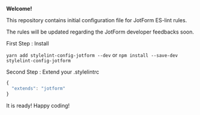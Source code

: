 **Welcome!**

This repository contains initial configuration file for JotForm ES-lint rules.

The rules will be updated regarding the JotForm developer feedbacks soon.

First Step : Install

`yarn add stylelint-config-jotform --dev`
or
`npm install --save-dev stylelint-config-jotform`

Second Step : Extend your .stylelintrc
```js
{
  "extends": "jotform"
}
```

It is ready! 
Happy coding!
